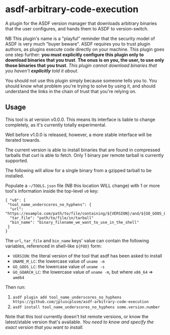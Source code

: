 # asdf-arbitrary-code-execution

A plugin for the ASDF version manager that downloads arbitrary binaries that
the user configures, and hands them to ASDF to version-switch.

NB This plugin's name is a "playful" reminder that the security model of ASDF
is very much "buyer beware". ASDF requires you to trust plugin authors, as
plugins execute code directly on your machine. This plugin goes one step
further: **you must explicitly configure this plugin only to download
binaries that you trust**. **The onus is on you, the user, to use only those
binaries that you trust**. _This plugin cannot download binaries that you
haven't **explicitly** told it about_.

You should not use this plugin simply because someone tells you to. You should
know what problem you're trying to solve by using it, and should understand the
links in the chain of trust that you're relying on.

## Usage

This tool is at version v0.0.0. This means its interface is liable to change
completely, as it's currently totally experimental.

Well before v1.0.0 is released, however, a more stable interface will be
iterated towards.

The current version is able to install binaries that are found in compressed
tarballs that curl is able to fetch. Only 1 binary per remote tarball is
currently supported.

The following will allow for a single binary from a gzipped tarball to be
installed.

Populate a `~/TOOLS.json` file (NB this location WILL change) with 1 or more
tool's information inside the top-level `v0` key:

```
{ "v0": {
 "tool_name_underscores_no_hyphens": {
  "url": "https://example.com/path/to/file/containing/${VERSION}/and/${GO_GOOS_LC}/and/${GO_GOARCH_LC}/vars.tgz"
  "tar_file": "path/to/file/in/tarball"
  "bin_name": "binary_filename_we_want_to_use_in_the_shell"
 }
}
```

The `url`, `tar_file` and `bin_name` keys' value can contain the following
variables, referenced in shell-like `${FOO}` form:

- `VERSION`: the literal version of the tool that asdf has been asked to install
- `UNAME_M_LC`: the lowercase value of `uname -m`
- `GO_GOOS_LC`: the lowercase value of `uname -s`
- `GO_GOARCH_LC`: the lowercase value of `uname -m`, but where `x86_64` => `amd64`

Then run:

1. `asdf plugin add tool_name_underscores_no_hyphens https://github.com/jpluscplusm/asdf-arbitrary-code-execution`
1. `asdf install tool_name_underscores_no_hyphens some.version.number`

Note that this tool currently doesn't list remote versions, or know the
latest/stable version that's available. *You need to know and specify the
exact version that you want to install.*
